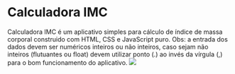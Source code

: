 # Calculadora IMC 
Calculadora IMC é um aplicativo simples para cálculo de índice de massa corporal construido com HTML, CSS e JavaScript puro. Obs: a entrada dos dados devem ser numéricos inteiros ou não inteiros, caso sejam não inteiros (flutuantes ou float) devem utilizar ponto (.) ao invés da vírgula (,) para o bom funcionamento do aplicativo.
![](https://i.imgur.com/1EVKkOS.gif)


